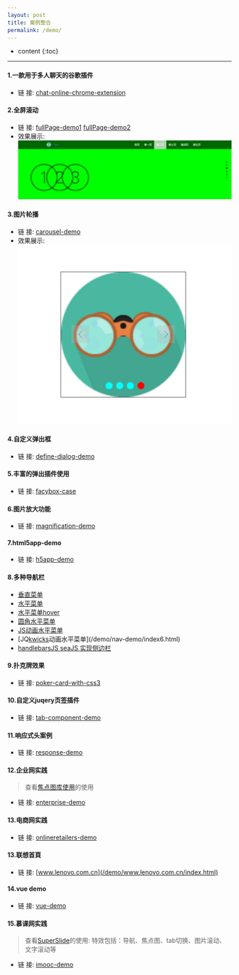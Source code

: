 ```yaml
---
layout: post
title: 案例整合
permalink: /demo/
---
```


* content
{:toc}

-----------------------------------------------------------------

#### 1.一款用于多人聊天的谷歌插件
+ 链    接: [chat-online-chrome-extension](https://github.com/toutouping/chat-online-chrome-extension)

#### 2.全屏滚动
+ 链    接: [fullPage-demo1](/demo/fullpageJs-demo/demo.html) [fullPage-demo2](/demo/fullpageJs-demo/demo1.html)
+ 效果展示: ![img](/demo/fullpageJs-demo/img/fullPage.png)

#### 3.图片轮播
+ 链    接: [carousel-demo](/demo/carousel-demo/index.html)
+ 效果展示: ![img](/demo/carousel-demo/img/carousel-demo.png)

#### 4.自定义弹出框
+ 链    接: [define-dialog-demo](https://github.com/toutouping/define-dialog-demo)

#### 5.丰富的弹出插件使用
+ 链    接: [facybox-case](https://github.com/toutouping/facybox-case)

#### 6.图片放大功能
+ 链    接: [magnification-demo](/demo/magnification-demo/index.html)

#### 7.html5app-demo
+ 链    接: [h5app-demo](/demo/h5app-demo/index.html)

#### 8.多种导航栏
+ [垂直菜单](/demo/nav-demo/index1.html)
+ [水平菜单](/demo/nav-demo/index2.html)
+ [水平菜单hover](/demo/nav-demo/index3.html)
+ [圆角水平菜单](/demo/nav-demo/index4.html)
+ [JS动画水平菜单](/demo/nav-demo/index5.html)
+ [JQ[kwicks](http://demo.16css.com/menu/1202/)动画水平菜单](/demo/nav-demo/index6.html)
+ [handlebarsJS seaJS 实现侧边栏](https://github.com/toutouping/side-bar)

#### 9.扑克牌效果
+ 链    接: [poker-card-with-css3](https://github.com/toutouping/poker-card-with-css3)

#### 10.自定义juqery页签插件
+ 链    接: [tab-component-demo](https://github.com/toutouping/tab-component-demo)

#### 11.响应式头案例
+ 链    接: [response-demo](/demo/response-demo/index.html)

#### 12.企业网实践

> 查看[焦点图库使用](http://demo.jb51.net/js/myfocus/demo.html)的使用

+ 链    接: [enterprise-demo](/demo/enterprise-demo/index.html)

#### 13.电商网实践
+ 链    接: [onlineretailers-demo](/demo/onlineretailers-demo/index.html)

#### 13.联想首頁
+ 链    接: [www.lenovo.com.cn](/demo/www.lenovo.com.cn/index.html)

#### 14.vue demo
+ 链    接: [vue-demo](/demo/vue-demo/index.html)

#### 15.慕课网实践

> 查看[SuperSlide](http://www.superslide2.com/otherDemo/0.1/webSite.html)的使用:
> 特效包括：导航、焦点图、tab切换、图片滚动、文字滚动等

+ 链    接: [imooc-demo](/demo/imooc-demo/index.html)

